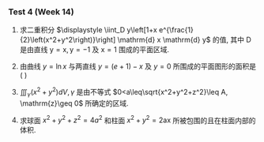 ### Test 4 (Week 14)

1. 求二重积分 $\displaystyle \iint_D y\left[1+x e^{\frac{1}{2}\left(x^2+y^2\right)}\right] \mathrm{d} x \mathrm{d} y$ 的值, 其中 $\mathrm{D}$ 是由直线 $\mathrm{y}=\mathrm{x}, \mathrm{y}=-1$ 及 $\mathrm{x}=1$ 围成的平面区域.

   

   

   

   

2. 由曲线 $y=\ln x$ 与两直线 $y=(e+1)-x$ 及 $y=0$ 所围成的平面图形的面积是(      )

   

   

   

   

3. $\displaystyle \iiint_\gamma\left(x^2+y^2\right) d V, \gamma$ 是由不等式 $0<a\leq\sqrt{x^2+y^2+z^2}\leq A, \mathrm{z}\geq 0$ 所确定的区域.

   

   

   

   

4. 求球面 $x^2+y^2+z^2=4 a^2$ 和柱面 $x^2+y^2=2 \mathrm{ax}$ 所被包围的且在柱面内部的体积.